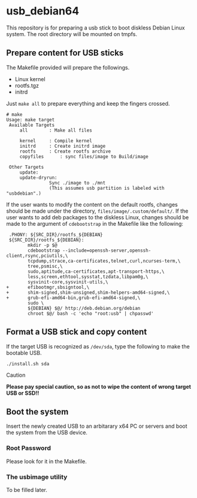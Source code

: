 # usb_debian64

This repository is for preparing a usb stick to boot diskless Debian Linux system.
The root directory will be mounted on tmpfs.

## Prepare content for USB sticks

The Makefile provided will prepare the followings. 

- Linux kernel
- rootfs.tgz
- initrd

Just `make all` to prepare everything and keep the fingers crossed.

```
# make 
Usage: make target 
 Available Targets 
	 all		: Make all files
	 
	 kernel		: Compile kernel
	 initrd		: Create initrd image
	 rootfs		: Create rootfs archive
	 copyfiles		: sync files/image to Build/image
	 
 Other Targets 
	 update:
	 update-dryrun:
		 		Sync ./image to ./mnt
	 			(This assumes usb partition is labeled with "usbdebian".)
```

If the user wants to modify the content on the default rootfs, changes should be made under the directory, `files/image/.custom/default/`.
If the user wants to add deb packages to the diskless Linux, changes should be made to the argument of `cdebootstrap` in the Makefile like the following:

```
 .PHONY: ${SRC_DIR}/rootfs_${DEBIAN}
 ${SRC_DIR}/rootfs_${DEBIAN}:
        mkdir -p $@
        cdebootstrap --include=openssh-server,openssh-client,rsync,pciutils,\
        tcpdump,strace,ca-certificates,telnet,curl,ncurses-term,\
        tree,psmisc,\
        sudo,aptitude,ca-certificates,apt-transport-https,\
        less,screen,ethtool,sysstat,tzdata,libpam0g,\
        sysvinit-core,sysvinit-utils,\
+       efibootmgr,sbsigntool,\
+       shim-signed,shim-unsigned,shim-helpers-amd64-signed,\
+       grub-efi-amd64-bin,grub-efi-amd64-signed,\
        sudo \
        ${DEBIAN} $@/ http://deb.debian.org/debian
        chroot $@/ bash -c 'echo "root:usb" | chpasswd'
```

## Format a USB stick and copy content

If the target USB is recognized as `/dev/sda`, type the following to make the bootable USB.

```
./install.sh sda
```
> [!CAUTION]
> **Please pay special caution, so as not to wipe the content of wrong target USB or SSD!!**

## Boot the system

Insert the newly created USB to an arbitarary x64 PC or servers and boot the system from the USB device.

### Root Password

Please look for it in the Makefile.

### The usbimage utility

To be filled later.
